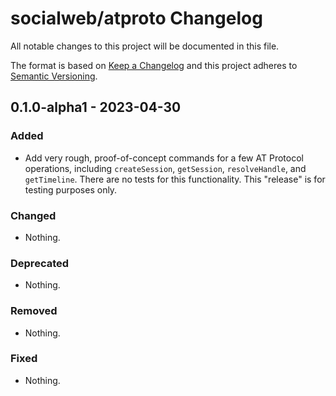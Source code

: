 # socialweb/atproto Changelog

All notable changes to this project will be documented in this file.

The format is based on [Keep a Changelog](https://keepachangelog.com/en/1.1.0/)
and this project adheres to [Semantic Versioning](https://semver.org/spec/v2.0.0.html).

## 0.1.0-alpha1 - 2023-04-30

### Added

- Add very rough, proof-of-concept commands for a few AT Protocol operations, including `createSession`, `getSession`, `resolveHandle`, and `getTimeline`. There are no tests for this functionality. This "release" is for testing purposes only.

### Changed

- Nothing.

### Deprecated

- Nothing.

### Removed

- Nothing.

### Fixed

- Nothing.
